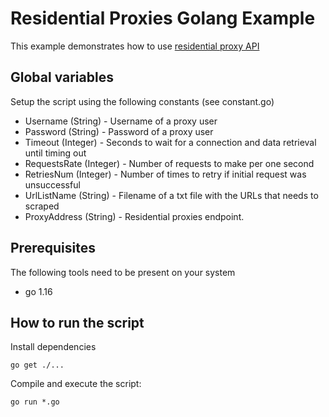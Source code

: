# Residential Proxies Golang Example

This example demonstrates how to use [residential proxy API](https://developers.oxylabs.io/residential-proxies/index.html#quick-start) 

## Global variables

Setup the script using the following constants (see constant.go)

* Username (String) - Username of a proxy user
* Password (String) - Password of a proxy user
* Timeout (Integer) - Seconds to wait for a connection and data retrieval until timing out
* RequestsRate (Integer) - Number of requests to make per one second
* RetriesNum (Integer) - Number of times to retry if initial request was unsuccessful
* UrlListName (String) - Filename of a txt file with the URLs that needs to scraped
* ProxyAddress (String) - Residential proxies endpoint.

## Prerequisites

The following tools need to be present on your system
* go 1.16

## How to run the script

Install dependencies
```
go get ./...
```

Compile and execute the script:
```
go run *.go
```

